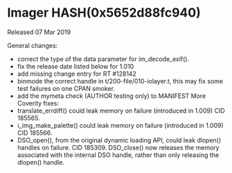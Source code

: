 # Imager HASH(0x5652d88fc940)

Released 07 Mar 2019

General changes:
- correct the type of the data parameter for im_decode_exif(). 
- fix the release date listed below for 1.010 
- add missing change entry for RT #128142 
- binmode the correct handle in t/200-file/010-iolayer.t, this may fix some test failures on one CPAN smoker. 
- add the mymeta check (AUTHOR testing only) to MANIFEST More Coverity fixes: 
- translate_errdiff() could leak memory on failure (introduced in 1.009) CID 185565. 
- i_img_make_palette() could leak memory on failure (introduced in 1.009) CID 185566. 
- DSO_open(), from the original dynamic loading API, could leak dlopen() handles on failure. CID 185309. DSO_close() now releases the memory associated with the internal DSO handle, rather than only releasing the dlopen() handle.